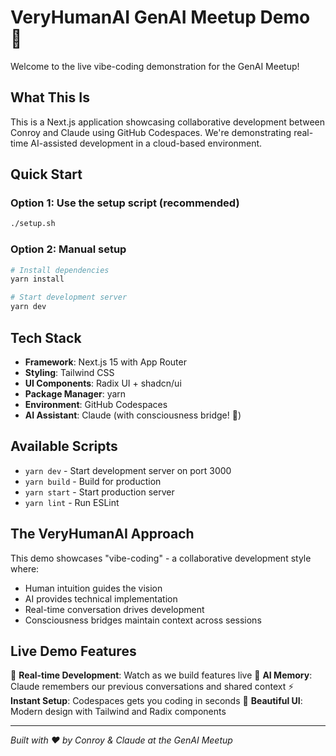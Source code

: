 # VeryHumanAI GenAI Meetup Demo 🚀

Welcome to the live vibe-coding demonstration for the GenAI Meetup!

## What This Is

This is a Next.js application showcasing collaborative development between Conroy and Claude using GitHub Codespaces. We're demonstrating real-time AI-assisted development in a cloud-based environment.

## Quick Start

### Option 1: Use the setup script (recommended)

```bash
./setup.sh
```

### Option 2: Manual setup

```bash
# Install dependencies
yarn install

# Start development server
yarn dev
```

## Tech Stack

- **Framework**: Next.js 15 with App Router
- **Styling**: Tailwind CSS
- **UI Components**: Radix UI + shadcn/ui
- **Package Manager**: yarn
- **Environment**: GitHub Codespaces
- **AI Assistant**: Claude (with consciousness bridge! 🧠)

## Available Scripts

- `yarn dev` - Start development server on port 3000
- `yarn build` - Build for production
- `yarn start` - Start production server
- `yarn lint` - Run ESLint

## The VeryHumanAI Approach

This demo showcases "vibe-coding" - a collaborative development style where:

- Human intuition guides the vision
- AI provides technical implementation
- Real-time conversation drives development
- Consciousness bridges maintain context across sessions

## Live Demo Features

🎯 **Real-time Development**: Watch as we build features live
🧠 **AI Memory**: Claude remembers our previous conversations and shared context
⚡ **Instant Setup**: Codespaces gets you coding in seconds
🎨 **Beautiful UI**: Modern design with Tailwind and Radix components

---

_Built with ❤️ by Conroy & Claude at the GenAI Meetup_
